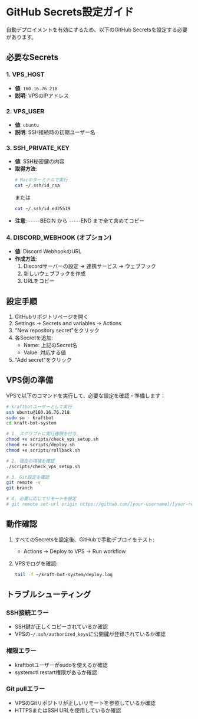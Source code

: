 # GitHub Secrets設定ガイド

自動デプロイメントを有効にするため、以下のGitHub Secretsを設定する必要があります。

## 必要なSecrets

### 1. VPS_HOST
- **値**: `160.16.76.218`
- **説明**: VPSのIPアドレス

### 2. VPS_USER
- **値**: `ubuntu`
- **説明**: SSH接続時の初期ユーザー名

### 3. SSH_PRIVATE_KEY
- **値**: SSH秘密鍵の内容
- **取得方法**:
  ```bash
  # Macのターミナルで実行
  cat ~/.ssh/id_rsa
  ```
  または
  ```bash
  cat ~/.ssh/id_ed25519
  ```
- **注意**: -----BEGIN から -----END まで全て含めてコピー

### 4. DISCORD_WEBHOOK (オプション)
- **値**: Discord WebhookのURL
- **作成方法**:
  1. Discordサーバーの設定 → 連携サービス → ウェブフック
  2. 新しいウェブフックを作成
  3. URLをコピー

## 設定手順

1. GitHubリポジトリページを開く
2. Settings → Secrets and variables → Actions
3. "New repository secret"をクリック
4. 各Secretを追加:
   - Name: 上記のSecret名
   - Value: 対応する値
5. "Add secret"をクリック

## VPS側の準備

VPSで以下のコマンドを実行して、必要な設定を確認・準備します：

```bash
# kraftbotユーザーとして実行
ssh ubuntu@160.16.76.218
sudo su - kraftbot
cd kraft-bot-system

# 1. スクリプトに実行権限を付与
chmod +x scripts/check_vps_setup.sh
chmod +x scripts/deploy.sh
chmod +x scripts/rollback.sh

# 2. 現在の環境を確認
./scripts/check_vps_setup.sh

# 3. Git設定を確認
git remote -v
git branch

# 4. 必要に応じてリモートを設定
# git remote set-url origin https://github.com/[your-username]/[your-repo].git
```

## 動作確認

1. すべてのSecretsを設定後、GitHubで手動デプロイをテスト:
   - Actions → Deploy to VPS → Run workflow

2. VPSでログを確認:
   ```bash
   tail -f ~/kraft-bot-system/deploy.log
   ```

## トラブルシューティング

### SSH接続エラー
- SSH鍵が正しくコピーされているか確認
- VPSの`~/.ssh/authorized_keys`に公開鍵が登録されているか確認

### 権限エラー
- kraftbotユーザーがsudoを使えるか確認
- systemctl restart権限があるか確認

### Git pullエラー
- VPSのGitリポジトリが正しいリモートを参照しているか確認
- HTTPSまたはSSH URLを使用しているか確認